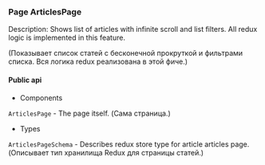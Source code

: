 ### Page ArticlesPage

Description: Shows list of articles with infinite scroll and list filters. All redux logic is implemented in this feature.

(Показывает список статей с бесконечной прокруткой и фильтрами списка. Вся логика redux реализована в этой фиче.)

#### Public api

- Components

`ArticlesPage` - The page itself. (Сама страница.)

- Types

`ArticlesPageSchema` - Describes redux store type for article articles page. (Описывает тип хранилища Redux для страницы статей.)
